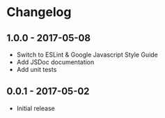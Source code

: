 # Changelog

## 1.0.0 - 2017-05-08

* Switch to ESLint & Google Javascript Style Guide
* Add JSDoc documentation
* Add unit tests

## 0.0.1 - 2017-05-02

* Initial release
